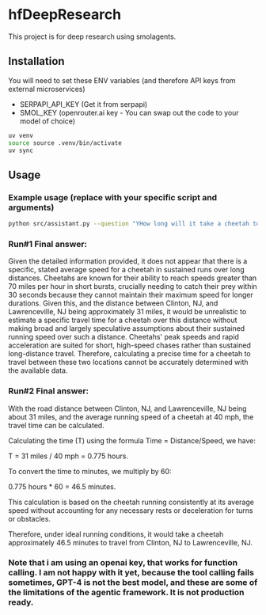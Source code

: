 # hfDeepResearch

This project is for deep research using smolagents.

## Installation

You will need to set these ENV variables (and therefore API keys from external microservices)

* SERPAPI_API_KEY (Get it from serpapi)
* SMOL_KEY (openrouter.ai key - You can swap out the code to your model of choice)

```bash
uv venv
source source .venv/bin/activate
uv sync
```

## Usage

### Example usage (replace with your specific script and arguments)
```bash
python src/assistant.py --question "YHow long will it take a cheetah to go from Clinton, NJ to Lawrenceville, NJ"
```

### Run#1 Final answer: 
Given the detailed information provided, it does not appear that there is a specific, stated average speed 
for a cheetah in sustained runs over long distances. Cheetahs are known for their ability to reach speeds greater than 70 
miles per hour in short bursts, crucially needing to catch their prey within 30 seconds because they cannot maintain their 
maximum speed for longer durations. Given this, and the distance between Clinton, NJ, and Lawrenceville, NJ being 
approximately 31 miles, it would be unrealistic to estimate a specific travel time for a cheetah over this distance without
making broad and largely speculative assumptions about their sustained running speed over such a distance. Cheetahs' peak 
speeds and rapid acceleration are suited for short, high-speed chases rather than sustained long-distance travel. 
Therefore, calculating a precise time for a cheetah to travel between these two locations cannot be accurately determined 
with the available data.

### Run#2 Final answer: 
With the road distance between Clinton, NJ, and Lawrenceville, NJ being about 31 miles, and the average 
running speed of a cheetah at 40 mph, the travel time can be calculated.

Calculating the time (T) using the formula Time = Distance/Speed, we have:

T = 31 miles / 40 mph = 0.775 hours.

To convert the time to minutes, we multiply by 60:

0.775 hours * 60 = 46.5 minutes.

This calculation is based on the cheetah running consistently at its average speed without accounting for any necessary 
rests or deceleration for turns or obstacles.

Therefore, under ideal running conditions, it would take a cheetah approximately 46.5 minutes to travel from Clinton, NJ to
Lawrenceville, NJ.


### Note that i am using an openai key, that works for function calling. I am not happy with it yet, because the tool calling fails sometimes, GPT-4 is not the best model, and these are some of the limitations of the agentic framework.  It is not production ready.

